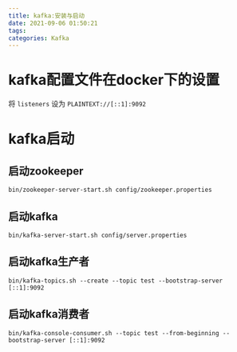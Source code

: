 ```yaml
---
title: kafka:安装与启动
date: 2021-09-06 01:50:21
tags:  
categories: Kafka
---
```

# kafka配置文件在docker下的设置

将 `listeners` 设为 `PLAINTEXT://[::1]:9092`

# kafka启动

## 启动zookeeper

 ```shell
 bin/zookeeper-server-start.sh config/zookeeper.properties
 ```
## 启动kafka

```shell
bin/kafka-server-start.sh config/server.properties
```
## 启动kafka生产者

```shell
bin/kafka-topics.sh --create --topic test --bootstrap-server [::1]:9092
```
## 启动kafka消费者

```shell
bin/kafka-console-consumer.sh --topic test --from-beginning --bootstrap-server [::1]:9092 
```

